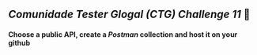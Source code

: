 ## *Comunidade Tester Glogal (CTG) Challenge 11* 🎯

#### Choose a public API, create a *Postman* collection and host it on your github
